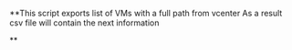 **This script exports list of VMs with a full path from vcenter
As a result csv file will contain the next information

**
